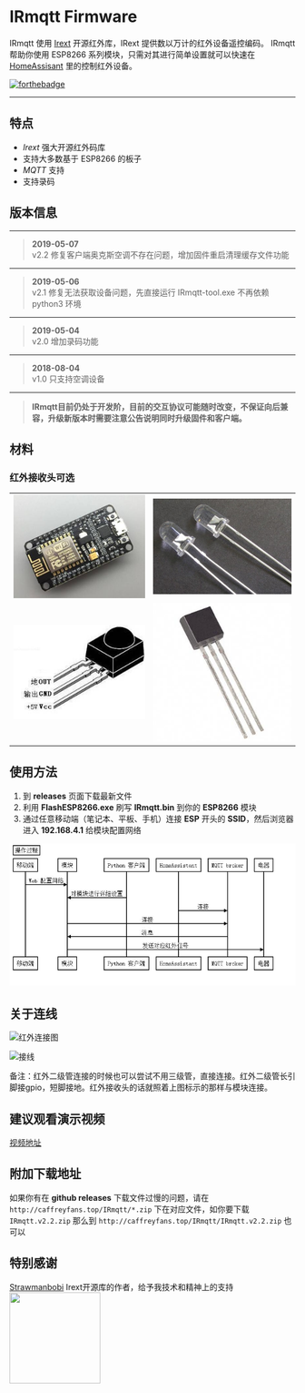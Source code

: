 ﻿# IRmqtt Firmware

IRmqtt 使用 [Irext](https://github.com/irext/irext-core) 开源红外库，IRext 提供数以万计的红外设备遥控编码。
IRmqtt 帮助你使用 ESP8266 系列模块，只需对其进行简单设置就可以快速在 [HomeAssisant](https://www.home-assistant.io) 里的控制红外设备。

[![forthebadge](https://forthebadge.com/images/badges/built-with-love.svg)](https://forthebadge.com)

---

## 特点

* *Irext* 强大开源红外码库
* 支持大多数基于 ESP8266 的板子
* *MQTT* 支持
* 支持录码

## 版本信息
---
> **2019-05-07**<br />
> v2.2 修复客户端奥克斯空调不存在问题，增加固件重启清理缓存文件功能

---
> **2019-05-06**<br />
> v2.1 修复无法获取设备问题，先直接运行 IRmqtt-tool.exe 不再依赖 python3 环境

---
> **2019-05-04**<br />
> v2.0 增加录码功能  

---
> **2018-08-04**<br />
> v1.0 只支持空调设备  

---
> **IRmqtt目前仍处于开发阶，目前的交互协议可能随时改变，不保证向后兼容，升级新版本时需要注意公告说明同时升级固件和客户端。**

## 材料
### 红外接收头可选
|||
|---|---|
|![Nodemcu](src/nodemcu.jpg) | ![红外二级管](src/ir_led.jpg) |
![红外接收头](src/ir_receiver.jpg) | ![三级管](src/transistor.jpg) |


## 使用方法

1. 到 **releases** 页面下载最新文件
2. 利用 **FlashESP8266.exe** 刷写 **IRmqtt.bin** 到你的 **ESP8266** 模块
3. 通过任意移动端（笔记本、平板、手机）连接 **ESP** 开头的 **SSID**，然后浏览器进入 **192.168.4.1** 给模块配置网络
<!--4. 利用 **python3** 环境执行 **IRmqtt-tool.py** 给你的模块进行设置-->

![时序图](src/sequence.jpg)

## 关于连线
![红外连接图](https://camo.githubusercontent.com/8b4e10e4d829d417cc29a5d5a563f650fb4beabf/687474703a2f2f667269747a696e672e6f72672f6d656469612f667269747a696e672d7265706f2f70726f6a656374732f652f657370383236362d69722d7472616e736d69747465722f696d616765732f49522532305472616e736d69747465725f62622e706e67)

![接线](https://raw.githubusercontent.com/Caffreyfans/IRmqtt/dev/src/connect.jpg)

备注：红外二级管连接的时候也可以尝试不用三级管，直接连接。红外二级管长引脚接gpio，短脚接地。红外接收头的话就照着上图标示的那样与模块连接。

## 建议观看演示视频
[视频地址](https://www.bilibili.com/video/av51492029/)

## 附加下载地址
如果你有在 **github releases** 下载文件过慢的问题，请在 `http://caffreyfans.top/IRmqtt/*.zip` 下在对应文件，如你要下载 `IRmqtt.v2.2.zip` 那么到 `http://caffreyfans.top/IRmqtt/IRmqtt.v2.2.zip` 也可以

## 特别感谢
[Strawmanbobi](https://github.com/strawmanbobi) Irext开源库的作者，给予我技术和精神上的支持
<img src="http://irext.net/images/bobi_qr.png" align="left" height="160" width="160">